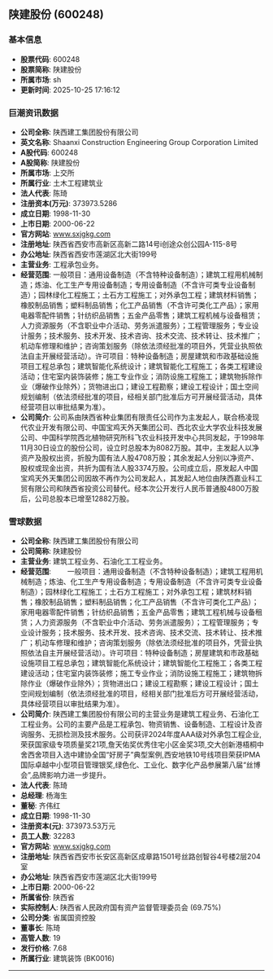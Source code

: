 ## 陕建股份 (600248)

### 基本信息

- **股票代码**: 600248
- **股票简称**: 陕建股份
- **所属市场**: sh
- **更新时间**: 2025-10-25 17:16:12

### 巨潮资讯数据

- **公司全称**: 陕西建工集团股份有限公司
- **英文名称**: Shaanxi Construction Engineering Group Corporation Limited
- **A股代码**: 600248
- **A股简称**: 陕建股份
- **所属市场**: 上交所
- **所属行业**: 土木工程建筑业
- **法人代表**: 陈琦
- **注册资本(万元)**: 373973.5286
- **成立日期**: 1998-11-30
- **上市日期**: 2000-06-22
- **官方网站**: www.sxjgkg.com
- **注册地址**: 陕西省西安市高新区高新二路14号i创途众创公园A-115-8号
- **办公地址**: 陕西省西安市莲湖区北大街199号
- **主营业务**: 工程承包业务。
- **经营范围**: 一般项目：通用设备制造（不含特种设备制造）；建筑工程用机械制造；炼油、化工生产专用设备制造；专用设备制造（不含许可类专业设备制造）；园林绿化工程施工；土石方工程施工；对外承包工程；建筑材料销售；橡胶制品销售；塑料制品销售；化工产品销售（不含许可类化工产品）；家用电器零配件销售；针纺织品销售；五金产品零售；建筑工程机械与设备租赁；人力资源服务（不含职业中介活动、劳务派遣服务）；工程管理服务；专业设计服务；技术服务、技术开发、技术咨询、技术交流、技术转让、技术推广；机动车修理和维护；咨询策划服务（除依法须经批准的项目外，凭营业执照依法自主开展经营活动）。许可项目：特种设备制造；房屋建筑和市政基础设施项目工程总承包；建筑智能化系统设计；建筑智能化工程施工；各类工程建设活动；住宅室内装饰装修；施工专业作业；消防设施工程施工；建筑物拆除作业（爆破作业除外）；货物进出口；建设工程勘察；建设工程设计；国土空间规划编制（依法须经批准的项目，经相关部门批准后方可开展经营活动，具体经营项目以审批结果为准）。
- **公司简介**: 公司系由陕西省种业集团有限责任公司作为主发起人，联合杨凌现代农业开发有限公司、中国宝鸡天外天集团公司、西北农业大学农业科技发展公司、中国科学院西北植物研究所科飞农业科技开发中心共同发起，于1998年11月30日设立的股份公司，设立时总股本为8082万股。其中，主发起人以净资产及股权出资，折股为国有法人股4708万股；其余发起人分别以净资产、股权或现金出资，共折为国有法人股3374万股。公司成立后，原发起人中国宝鸡天外天集团公司因故不再作为公司发起人，其发起人地位由陕西嘉业科工贸有限公司和陕西省投资公司替代。经本次公开发行人民币普通股4800万股后，公司总股本已增至12882万股。

### 雪球数据

- **公司全称**: 陕西建工集团股份有限公司
- **公司简称**: 陕建股份
- **主营业务**: 建筑工程业务、石油化工工程业务。
- **经营范围**: 　　一般项目：通用设备制造（不含特种设备制造）；建筑工程用机械制造；炼油、化工生产专用设备制造；专用设备制造（不含许可类专业设备制造）；园林绿化工程施工；土石方工程施工；对外承包工程；建筑材料销售；橡胶制品销售；塑料制品销售；化工产品销售（不含许可类化工产品）；家用电器零配件销售；针纺织品销售；五金产品零售；建筑工程机械与设备租赁；人力资源服务（不含职业中介活动、劳务派遣服务）；工程管理服务；专业设计服务；技术服务、技术开发、技术咨询、技术交流、技术转让、技术推广；机动车修理和维护；咨询策划服务（除依法须经批准的项目外，凭营业执照依法自主开展经营活动）。许可项目：特种设备制造；房屋建筑和市政基础设施项目工程总承包；建筑智能化系统设计；建筑智能化工程施工；各类工程建设活动；住宅室内装饰装修；施工专业作业；消防设施工程施工；建筑物拆除作业（爆破作业除外）；货物进出口；建设工程勘察；建设工程设计；国土空间规划编制（依法须经批准的项目，经相关部门批准后方可开展经营活动，具体经营项目以审批结果为准）。
- **公司简介**: 陕西建工集团股份有限公司的主营业务是建筑工程业务、石油化工工程业务。公司的主要产品是工程承包、物资销售、设备制造、工程设计及咨询服务、无损检测及技术服务。公司获评2024年度AAA级对外承包工程企业,荣获国家级专项质量奖21项,詹天佑奖优秀住宅小区金奖3项,交大创新港梧桐中舍西舍项目入选中建协全国“好房子”典型案例,西安地铁10号线项目荣获IPMA国际卓越中小型项目管理银奖,绿色化、工业化、数字化产品参展第八届“丝博会”,品牌影响力进一步提升。
- **法人代表**: 陈琦
- **总经理**: 杨海生
- **董秘**: 齐伟红
- **成立日期**: 1998-11-30
- **注册资本(元)**: 373973.53万元
- **员工人数**: 32283
- **官方网站**: www.sxjgkg.com
- **注册地址**: 陕西省西安市长安区高新区成章路1501号丝路创智谷4号楼2层204室
- **办公地址**: 陕西省西安市莲湖区北大街199号
- **上市日期**: 2000-06-22
- **所属省份**: 陕西省
- **实际控制人**: 陕西省人民政府国有资产监督管理委员会 (69.75%)
- **公司分类**: 省属国资控股
- **董事长**: 陈琦
- **高管人数**: 19
- **发行价格**: 7.68
- **所属行业**: 建筑装饰 (BK0016)

---